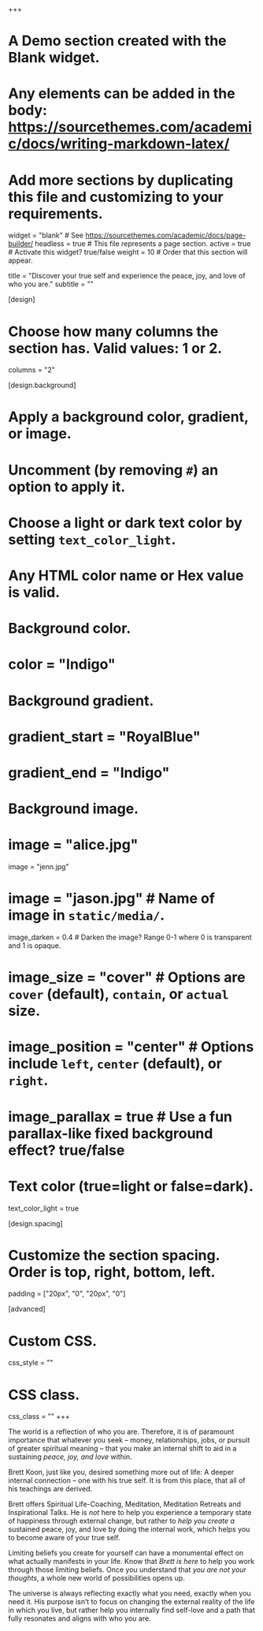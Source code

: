 +++
# A Demo section created with the Blank widget.
# Any elements can be added in the body: https://sourcethemes.com/academic/docs/writing-markdown-latex/
# Add more sections by duplicating this file and customizing to your requirements.

widget = "blank"  # See https://sourcethemes.com/academic/docs/page-builder/
headless = true  # This file represents a page section.
active = true  # Activate this widget? true/false
weight = 10  # Order that this section will appear.

title = "Discover your true self and experience the peace, joy, and love of who you are."
subtitle = ""

[design]
  # Choose how many columns the section has. Valid values: 1 or 2.
  columns = "2"

[design.background]
  # Apply a background color, gradient, or image.
  #   Uncomment (by removing `#`) an option to apply it.
  #   Choose a light or dark text color by setting `text_color_light`.
  #   Any HTML color name or Hex value is valid.

  # Background color.
  # color = "Indigo"

  # Background gradient.
  # gradient_start = "RoyalBlue"
  # gradient_end = "Indigo"

  # Background image.
  # image = "alice.jpg"
  image = "jenn.jpg"
  # image = "jason.jpg"  # Name of image in `static/media/`.
  image_darken = 0.4  # Darken the image? Range 0-1 where 0 is transparent and 1 is opaque.
  # image_size = "cover"  #  Options are `cover` (default), `contain`, or `actual` size.
  # image_position = "center"  # Options include `left`, `center` (default), or `right`.
  # image_parallax = true  # Use a fun parallax-like fixed background effect? true/false

  # Text color (true=light or false=dark).
  text_color_light = true

[design.spacing]
  # Customize the section spacing. Order is top, right, bottom, left.
  padding = ["20px", "0", "20px", "0"]

[advanced]
 # Custom CSS.
 css_style = ""

 # CSS class.
 css_class = ""
+++

The world is a reflection of who you are. Therefore, it is of paramount importance that whatever you seek – money, relationships, jobs, or pursuit of greater spiritual meaning – that you make an internal shift to aid in a sustaining *peace, joy, and love* within.

Brett Koon, just like you, desired something more out of life: A deeper internal connection – one with his true self. It is from this place, that all of his teachings are derived.

Brett offers Spiritual Life-Coaching, Meditation, Meditation Retreats and Inspirational Talks. He is *not* here to help you experience a temporary state of happiness through external change, but rather to *help you create a* sustained peace, joy, and love by doing the internal work, which helps you to become aware of your true self.

Limiting beliefs you create for yourself can have a monumental effect on what actually manifests in your life. Know that *Brett is here* to help you work through those limiting beliefs. Once you understand that *you are not your thoughts*, a whole new world of possibilities opens up.

The universe is always reflecting exactly what you need, exactly when you need it. His purpose isn’t to focus on changing the external reality of the life in which you live, but rather help you internally find self-love and a path that fully resonates and aligns with who you are.
